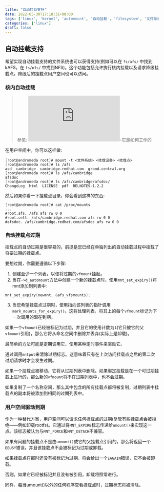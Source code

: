 ```yaml
---
title: "自动挂载支持"
date: 2022-05-30T17:18:31+08:00
tags: ['linux', 'kernel', 'automount', '自动挂载', 'filesystem', '文件系统']
categories: ['linux']
draft: false
---
```


## 自动挂载支持
希望实现自动挂载支持的文件系统也可以获得支持(例如可以在 `fs/afs/` 中找到kAFS，在 `fs/nfs/` 中找到NFS)。这个功能包括允许执行核内挂载以及请求降级挂载点。降级后的挂载点用户空间也可以访问。

### 核内自动挂载
> 参见: ![autofs的“挂载陷阱”部分](https://www.kernel.org/doc/html/latest/filesystems/autofs.html)-它是如何工作的

在用户空间中，你可以这样做:
```shell
[root@andromeda root]# mount -t <文件系统> <挂载设备> <挂载点>
[root@andromeda root]# ls /afs
asd  cambridge  cambridge.redhat.com  grand.central.org
[root@andromeda root]# ls /afs/cambridge
afsdoc
[root@andromeda root]# ls /afs/cambridge/afsdoc/
ChangeLog  html  LICENSE  pdf  RELNOTES-1.2.2
```

然后如果你看一下挂载点目录，你会看到这样的东西:
```shell
[root@andromeda root]# cat /proc/mounts
...
#root.afs. /afs afs rw 0 0
#root.cell. /afs/cambridge.redhat.com afs rw 0 0
#afsdoc. /afs/cambridge.redhat.com/afsdoc afs rw 0 0
```

### 自动挂载点过期
挂载点的自动过期是很容易的，前提是您已经在单独列出的自动挂载过程中挂载了将要过期的挂载点。

要想过期，你需要遵循以下步骤:
1. 创建至少一个列表，以便将过期的`vfmount`挂起。
2. 当在`->d_automount`方法中创建一个新的挂载点时，使用`mnt_set_expiry()`将mnt添加到列表中:
```c
mnt_set_expiry(newmnt, &afs_vfsmounts);
```
3. 当您希望挂载点过期时，使用指向该列表的指针调用`mark_mounts_for_expiry()`。这将处理列表，将其上的每个`vfmount`标记为下一次调用的潜在到期。

如果一个`vfmount`已经被标记为过期，并且它的使用计数为`1`(它只被它的父`vfmount`引用)，那么它将从命名空间中删除并丢弃(实际上是卸载)。

最简单的方法可能是定期调用它，使用某种定时事件来驱动它。

通过调用`mntput`来清除过期标志。这意味着只有在上次访问挂载点之后的第二次过期请求时才会发生过期。

如果一个挂载点被移动，它将从过期列表中删除。如果绑定挂载是在一个可过期挂载上进行的，那么新的`vfmount`将不在过期列表中，也不会过期。

如果复制了一个名称空间，那么其中包含的所有挂载点都将被复制，过期列表中挂载点的副本将被添加到相同的过期列表中。

### 用户空间驱动到期
作为一种替代方案，用户空间可以请求任何挂载点的过期(尽管有些挂载点会被拒绝——例如卸载rootfs)。它通过将`MNT_EXPIRE`标志传递给`umount()`来实现这一点。该标志被认为与`MNT_FORCE`和`MNT_DETACH`不兼容。

如果有问题的挂载点不是由`umount()`或它的父挂载点引用的，那么将返回一个`EBUSY`错误，并且该挂载点不会被标记为过期或卸载。

如果挂载点在那时还没有被标记为过期，将会给出一个`EAGAIN`错误，它不会被卸载。

否则，如果它已经被标记并且没有被引用，卸载将照常进行。

同样，每当umount()以外的任何程序查看挂载点时，过期标志将被清除。
